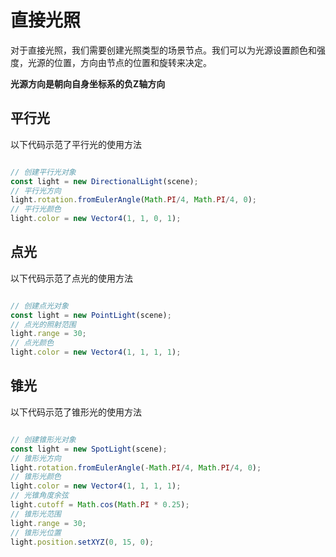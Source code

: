# 直接光照

对于直接光照，我们需要创建光照类型的场景节点。我们可以为光源设置颜色和强度，光源的位置，方向由节点的位置和旋转来决定。

**光源方向是朝向自身坐标系的负Z轴方向**

## 平行光

以下代码示范了平行光的使用方法

```javascript

// 创建平行光对象
const light = new DirectionalLight(scene);
// 平行光方向
light.rotation.fromEulerAngle(Math.PI/4, Math.PI/4, 0);
// 平行光颜色
light.color = new Vector4(1, 1, 0, 1);

```

<div class="showcase" case="tut-11"></div>

## 点光

以下代码示范了点光的使用方法

```javascript

// 创建点光对象
const light = new PointLight(scene);
// 点光的照射范围
light.range = 30;
// 点光颜色
light.color = new Vector4(1, 1, 1, 1);

```

<div class="showcase" case="tut-12"></div>

## 锥光

以下代码示范了锥形光的使用方法

```javascript

// 创建锥形光对象
const light = new SpotLight(scene);
// 锥形光方向
light.rotation.fromEulerAngle(-Math.PI/4, Math.PI/4, 0);
// 锥形光颜色
light.color = new Vector4(1, 1, 1, 1);
// 光锥角度余弦
light.cutoff = Math.cos(Math.PI * 0.25);
// 锥形光范围
light.range = 30;
// 锥形光位置
light.position.setXYZ(0, 15, 0);

```

<div class="showcase" case="tut-13"></div>

